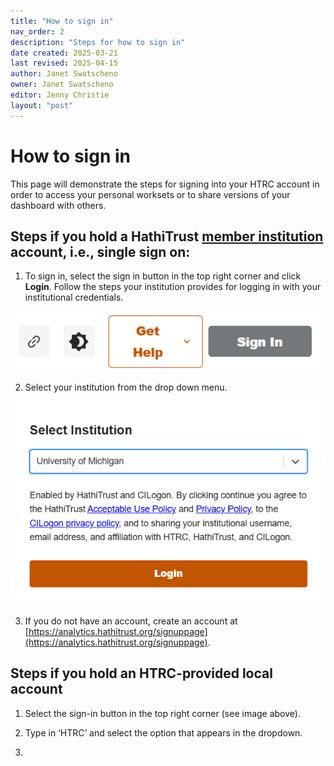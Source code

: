 ```yaml
---
title: "How to sign in"
nav_order: 2
description: "Steps for how to sign in"
date created: 2025-03-21
last revised: 2025-04-15
author: Janet Swatscheno
owner: Janet Swatscheno
editor: Jenny Christie
layout: "post"
---
```


# How to sign in
This page will demonstrate the steps for signing into your HTRC account in order to access your personal worksets or to share versions of your dashboard with others.

## Steps if you hold a HathiTrust [member institution](https://www.hathitrust.org/member-libraries/member-list/) account, i.e., single sign on:

1. To sign in, select the sign in button in the top right corner and click **Login**. Follow the steps your institution provides for logging in with your institutional credentials.
<img src="images/signin.png" alt="sign in button" width="600"/>

2. Select your institution from the drop down menu.
<img src="images/institutions.png" alt="Sign in window with institutions dropdown" width="600"/>

3. If you do not have an account, create an account at [https://analytics.hathitrust.org/signuppage](https://analytics.hathitrust.org/signuppage).

## Steps if you hold an HTRC-provided local account
1. Select the sign-in button in the top right corner (see image above).

2. Type in ‘HTRC’ and select the option that appears in the dropdown.

3. 
   
